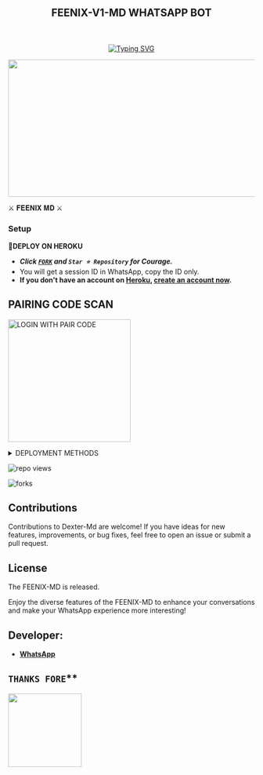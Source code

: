 
## <p align="center"> FEENIX-V1-MD WHATSAPP BOT
<br>

<p align="center"><a href="https://git.io/typing-svg"><img src="https://readme-typing-svg.demolab.com?font=EB+Garamond&weight=800&size=28&duration=4000&pause=1000&random=false&width=435&lines=WELCOME+TO+THE+FEENIX-V1-MD;MULTI-DEVICE+WHATSAPP+BOT;DEVELOPED+BY+FEENIX;RELEASED+DATE+28%2F04%2F2024." alt="Typing SVG" /></a>
</p>


<img src="https://telegra.ph/file/c18e8f8efe8d00fbc1c5f.jpg" width="540" height="280" />
</p>⚔ 𝐅𝐄𝐄𝐍𝐈𝐗 𝐌𝐃 ⚔

### Setup

**📌DEPLOY ON HEROKU**
   - ***Click [`FORK`](https://github.com/feenixmd/FEENIX-MD-V1/fork) and `Star ⭐ Repository` for Courage.***
   - You will get a session ID in WhatsApp, copy the ID only.
   - **If you don't have an account on [Heroku](https://signup.heroku.com/), [create an account now](https://signup.heroku.com/).**
</p>

##  PAIRING CODE SCAN

<a href="https://pair-js44-9c3a470e2d9b.herokuapp.com/"><img src="https://img.shields.io/badge/LOGIN%20WITH-PAIR%20CODE-red" alt="LOGIN WITH PAIR CODE" width="250"></a>

 <details close>
<summary> DEPLOYMENT METHODS </summary>
  

## DEPLOY IN HEROKU

 [![Deploy on Heroku](https://www.herokucdn.com/deploy/button.svg)](https://dashboard.heroku.com/new?template=https://github.com/feenixmd/FEENIX-MD-V1/)

[![Deploy to Koyeb](https://www.koyeb.com/static/images/deploy/button.svg)](https://app.koyeb.com/apps/deploy?type=git&repository=github.com/feenixmd/FEENIX-MD-V1&branch=main&env[BOT_NUMBER]&env[SESSION_ID]&env[PASSWORD]&env[GITHUB_USERNAME]&env[GITHUB_AUTH_TOKEN]&name=FEENIX-MD-V1)
<br>

   </details>
</P>

![repo views](https://hits.seeyoufarm.com/api/count/incr/badge.svg?url=https%3A%2F%2Fgithub.com%2Ffeenixmd%2FFEENIX-V1-MD&count_bg=%2379C83D&title_bg=%23555555&icon=gitpod.svg&icon_color=%23E7E7E7&title=Views&edge_flat=false)

![forks](https://img.shields.io/github/forks/feenixmd/FEENIX-MD-V1?label=Forks&style=social)



## Contributions

Contributions to Dexter-Md are welcome! If you have ideas for new features, improvements, or bug fixes, feel free to open an issue or submit a pull request.

## License

The FEENIX-MD is released.

Enjoy the diverse features of the FEENIX-MD  to enhance your conversations and make your WhatsApp experience more interesting!

## Developer:
- [**WhatsApp**](https://wa.me/94722807735)











## `THANKS FORE`** 


   <a href="https://github.com/Feenixmd0"><img src="https://telegra.ph/file/67962912c8fdc629e8f3d.jpg" width=150 height=150></a>   

